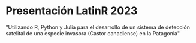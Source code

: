 # Presentación LatinR 2023

"Utilizando R, Python y Julia para el desarrollo de un sistema de detección satelital de una especie invasora (Castor canadiense) en la Patagonia"
